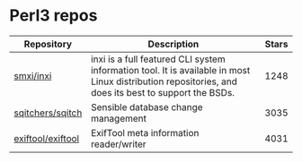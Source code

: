 # Perl3 repos

| Repository                                                | Description                                                                                                                                          | Stars |
| --------------------------------------------------------- | ---------------------------------------------------------------------------------------------------------------------------------------------------- | ----- |
| [smxi/inxi](https://github.com/smxi/inxi)                 | inxi is a full featured CLI system information tool. It is available in most Linux distribution repositories, and does its best to support the BSDs. | 1248  |
| [sqitchers/sqitch](https://github.com/sqitchers/sqitch)   | Sensible database change management                                                                                                                  | 3035  |
| [exiftool/exiftool](https://github.com/exiftool/exiftool) | ExifTool meta information reader/writer                                                                                                              | 4031  |

